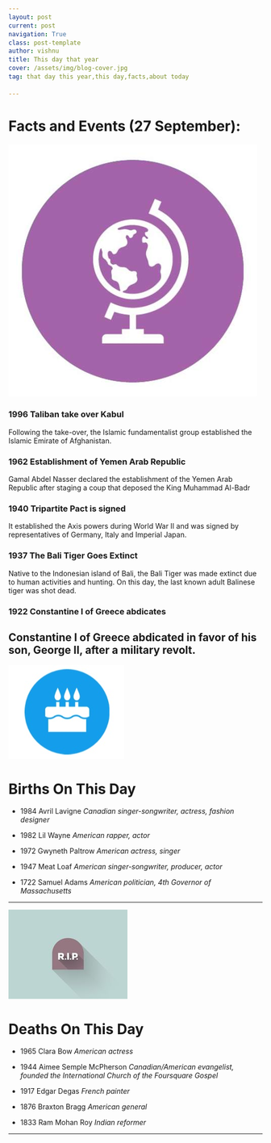 ```yaml
---
layout: post
current: post
navigation: True
class: post-template
author: vishnu
title: This day that year
cover: /assets/img/blog-cover.jpg
tag: that day this year,this day,facts,about today

---
```

# Facts and Events (27 September):

![Fact](/assets/img/blog/fact.jpg)

### 1996 Taliban take over Kabul
Following the take-over, the Islamic fundamentalist group established the Islamic Emirate of Afghanistan.

### 1962 Establishment of Yemen Arab Republic
Gamal Abdel Nasser declared the establishment of the Yemen Arab Republic after staging a coup that deposed the King Muhammad Al-Badr

### 1940 Tripartite Pact is signed
It established the Axis powers during World War II and was signed by representatives of Germany, Italy and Imperial Japan.

### 1937 The Bali Tiger Goes Extinct
Native to the Indonesian island of Bali, the Bali Tiger was made extinct due to human activities and hunting. On this day, the last known adult Balinese tiger was shot dead.

### 1922 Constantine I of Greece abdicates
Constantine I of Greece abdicated in favor of his son, George II, after a military revolt.
---
![Bday](/assets/img/blog/bday.jpg)

# Births On This Day
* 1984 Avril Lavigne
*Canadian singer-songwriter, actress, fashion designer*

* 1982 Lil Wayne
*American rapper, actor*

* 1972 Gwyneth Paltrow
*American actress, singer*

* 1947 Meat Loaf
*American singer-songwriter, producer, actor*

* 1722 Samuel Adams
*American politician, 4th Governor of Massachusetts*

---
![Rip](/assets/img/blog/rip.jpg)

# Deaths On This Day

* 1965 Clara Bow
*American actress*

* 1944 Aimee Semple McPherson
*Canadian/American evangelist, founded the International Church of the Foursquare Gospel*

* 1917 Edgar Degas
*French painter*

* 1876 Braxton Bragg
*American general*

* 1833 Ram Mohan Roy
*Indian reformer*
---
